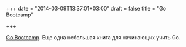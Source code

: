 +++
date = "2014-03-09T13:37:01+03:00"
draft = false
title = "Go Bootcamp"

+++

<p><a href="http://www.golangbootcamp.com/book/">Go Bootcamp</a>. Еще одна небольшая книга для начинающих учить Go.</p>

